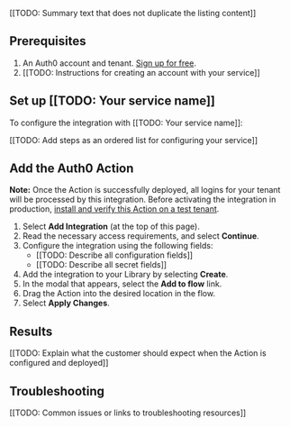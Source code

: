 [[TODO: Summary text that does not duplicate the listing content]]

## Prerequisites

1. An Auth0 account and tenant. [Sign up for free](https://auth0.com/signup).
2. [[TODO: Instructions for creating an account with your service]]

## Set up [[TODO: Your service name]]

To configure the integration with [[TODO: Your service name]]:

[[TODO: Add steps as an ordered list for configuring your service]]

## Add the Auth0 Action

**Note:** Once the Action is successfully deployed, all logins for your tenant will be processed by this integration. Before activating the integration in production, [install and verify this Action on a test tenant](https://auth0.com/docs/get-started/auth0-overview/create-tenants/set-up-multiple-environments).

1. Select **Add Integration** (at the top of this page).
1. Read the necessary access requirements, and select **Continue**.
1. Configure the integration using the following fields:
   * [[TODO: Describe all configuration fields]]
   * [[TODO: Describe all secret fields]]
1. Add the integration to your Library by selecting **Create**.
1. In the modal that appears, select the **Add to flow** link.
1. Drag the Action into the desired location in the flow.
1. Select **Apply Changes**.

## Results

[[TODO: Explain what the customer should expect when the Action is configured and deployed]]

## Troubleshooting

[[TODO: Common issues or links to troubleshooting resources]]
